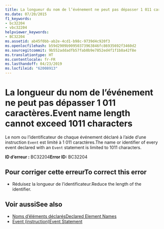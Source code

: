 ```yaml
---
title: La longueur du nom de l’événement ne peut pas dépasser 1 011 caractères.
ms.date: 07/20/2015
f1_keywords:
- bc32204
- vbc32204
helpviewer_keywords:
- BC32204
ms.assetid: ab45f0bb-ab2e-4cd1-b98c-9739d4c920f3
ms.openlocfilehash: b59d2909b90950373963846fc86935692f3460d2
ms.sourcegitcommit: 9b552addadfb57fab0b9e7852ed4f1f1b8a42f8e
ms.translationtype: HT
ms.contentlocale: fr-FR
ms.lasthandoff: 04/23/2019
ms.locfileid: "62008913"
---
```

# <a name="event-name-length-cannot-exceed-1011-characters"></a><span data-ttu-id="1e5e0-102">La longueur du nom de l’événement ne peut pas dépasser 1 011 caractères.</span><span class="sxs-lookup"><span data-stu-id="1e5e0-102">Event name length cannot exceed 1011 characters</span></span>
<span data-ttu-id="1e5e0-103">Le nom ou l’identificateur de chaque événement déclaré à l’aide d’une instruction `Event` est limité à 1 011 caractères.</span><span class="sxs-lookup"><span data-stu-id="1e5e0-103">The name or identifier of every event declared with an `Event` statement is limited to 1011 characters.</span></span>  
  
 <span data-ttu-id="1e5e0-104">**ID d’erreur :** BC32204</span><span class="sxs-lookup"><span data-stu-id="1e5e0-104">**Error ID:** BC32204</span></span>  
  
## <a name="to-correct-this-error"></a><span data-ttu-id="1e5e0-105">Pour corriger cette erreur</span><span class="sxs-lookup"><span data-stu-id="1e5e0-105">To correct this error</span></span>  
  
- <span data-ttu-id="1e5e0-106">Réduisez la longueur de l’identificateur.</span><span class="sxs-lookup"><span data-stu-id="1e5e0-106">Reduce the length of the identifier.</span></span>  
  
## <a name="see-also"></a><span data-ttu-id="1e5e0-107">Voir aussi</span><span class="sxs-lookup"><span data-stu-id="1e5e0-107">See also</span></span>

- [<span data-ttu-id="1e5e0-108">Noms d’éléments déclarés</span><span class="sxs-lookup"><span data-stu-id="1e5e0-108">Declared Element Names</span></span>](../../visual-basic/programming-guide/language-features/declared-elements/declared-element-names.md)
- [<span data-ttu-id="1e5e0-109">Event (instruction)</span><span class="sxs-lookup"><span data-stu-id="1e5e0-109">Event Statement</span></span>](../../visual-basic/language-reference/statements/event-statement.md)

